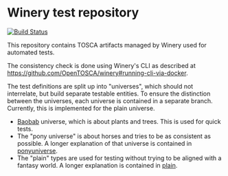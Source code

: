 # Winery test repository

[![Build Status](https://circleci.com/gh/winery/test-repository/tree/black.svg?style=shield)](https://circleci.com/gh/winery/test-repository)

This repository contains TOSCA artifacts managed by Winery used for automated tests.

The consistency check is done using Winery's CLI as described at <https://github.com/OpenTOSCA/winery#running-cli-via-docker>.

The test definitions are split up into "universes", which should not interrelate, but build separate testable entities.
To ensure the distinction between the universes, each universe is contained in a separate branch.
Currently, this is implemented for the plain universe.

- [Baobab](http://baobab.org/) universe, which is about plants and trees.
  This is used for quick tests.
- The "pony universe" is about horses and tries to be as consistent as possible.
  A longer explanation of that universe is contained in [ponyuniverse](ponyuniverse).
- The "plain" types are used for testing without trying to be aligned with a fantasy world.
  A longer explanation is contained in [plain](plain).
